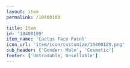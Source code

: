 ```yaml
---
layout: item
permalink: /10400189

title: Item
id: '10400189'
item_name: 'Cactus Face Paint'
icon_url: 'item/icon/customize/10400189.png'
sub_header: ['Gender: Male', 'Cosmetic']
footer: ['Untradable, Unsellable']
---
```

